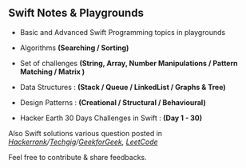 ## Swift Notes & Playgrounds

* Basic and Advanced Swift Programming topics in playgrounds

* Algorithms **(Searching / Sorting)**
	
* Set of challenges **(String, Array, Number Manipulations / Pattern Matching / Matrix )**

* Data Structures : **(Stack / Queue / LinkedList / Graphs & Tree)**

* Design Patterns : **(Creational / Structural / Behavioural)**

* Hacker Earth 30 Days Challenges in Swift : **(Day 1 - 30)**

Also Swift solutions various question posted in *[Hackerrank](https://www.hackerrank.com)/[Techgig](https://www.techgig.com/)/[GeekforGeek](http://www.geeksforgeeks.org/), [LeetCode](https://leetcode.com/)*

Feel free to contribute & share feedbacks.
